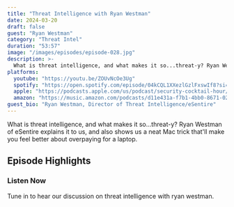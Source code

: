 ```yaml
---
title: "Threat Intelligence with Ryan Westman"
date: 2024-03-20
draft: false
guest: "Ryan Westman"
category: "Threat Intel"
duration: "53:57"
image: "/images/episodes/episode-028.jpg"
description: >-
  What is threat intelligence, and what makes it so...threat-y? Ryan Westman of eSentire explains it to us, and also shows us a neat Mac trick that'll make you feel better about overpaying for a laptop.
platforms:
  youtube: "https://youtu.be/ZOUvNcOe3Ug"
  spotify: "https://open.spotify.com/episode/04kCQL1XXezlGzlFxswIf8?si=4218c3fb87014d93"
  apple: "https://podcasts.apple.com/us/podcast/security-cocktail-hour/id1679376200?i=1000649866179"
  amazon: "https://music.amazon.com/podcasts/d11e431a-f7b1-4bb0-8671-024afce9ade6/security-cocktail-hour"
guest_bio: "Ryan Westman, Director of Threat Intelligence/eSentire"
---
```


What is threat intelligence, and what makes it so...threat-y? Ryan Westman of eSentire explains it to us, and also shows us a neat Mac trick that'll make you feel better about overpaying for a laptop.

## Episode Highlights

### Listen Now

Tune in to hear our discussion on threat intelligence with ryan westman.